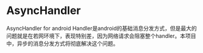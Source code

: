 # AsyncHandler
AsyncHandler for android
Handler是android的基础消息分发方式，但是最大的问题就是在若网环境下，表现特别差，因为网络请求会阻塞整个handler。本项目中，异步的消息分发方式将彻底解决这个问题。
